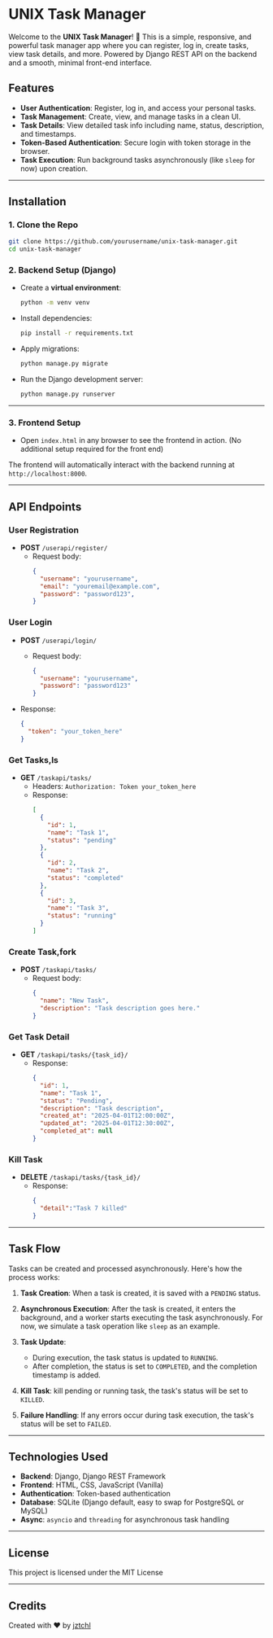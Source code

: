 
# UNIX Task Manager

Welcome to the **UNIX Task Manager**! 🚀 This is a simple, responsive, and powerful task manager app where you can register, log in, create tasks, view task details, and more. Powered by Django REST API on the backend and a smooth, minimal front-end interface.

## Features

- **User Authentication**: Register, log in, and access your personal tasks.
- **Task Management**: Create, view, and manage tasks in a clean UI.
- **Task Details**: View detailed task info including name, status, description, and timestamps.
- **Token-Based Authentication**: Secure login with token storage in the browser.
- **Task Execution**: Run background tasks asynchronously (like `sleep` for now) upon creation.
  
---

## Installation

### 1. Clone the Repo

```bash
git clone https://github.com/yourusername/unix-task-manager.git
cd unix-task-manager
```

### 2. Backend Setup (Django)

- Create a **virtual environment**:
  ```bash
  python -m venv venv
  ```

- Install dependencies:
  ```bash
  pip install -r requirements.txt
  ```

- Apply migrations:
  ```bash
  python manage.py migrate
  ```

- Run the Django development server:
  ```bash
  python manage.py runserver
  ```

---

### 3. Frontend Setup

- Open `index.html` in any browser to see the frontend in action. (No additional setup required for the front end)

The frontend will automatically interact with the backend running at `http://localhost:8000`.

---

## API Endpoints

### **User Registration**

- **POST** `/userapi/register/`
  - Request body:
    ```json
    {
      "username": "yourusername",
      "email": "youremail@example.com",
      "password": "password123",
    }
    ```

### **User Login**

- **POST** `/userapi/login/`
  - Request body:
    ```json
    {
      "username": "yourusername",
      "password": "password123"
    }
    ```

- Response:
    ```json
    {
      "token": "your_token_here"
    }
    ```

### **Get Tasks,ls**

- **GET** `/taskapi/tasks/`
  - Headers: `Authorization: Token your_token_here`
  - Response:
    ```json
    [
      {
        "id": 1,
        "name": "Task 1",
        "status": "pending"
      },
      {
        "id": 2,
        "name": "Task 2",
        "status": "completed"
      },
      {
        "id": 3,
        "name": "Task 3",
        "status": "running"
      }
    ]
    ```

### **Create Task,fork**

- **POST** `/taskapi/tasks/`
  - Request body:
    ```json
    {
      "name": "New Task",
      "description": "Task description goes here."
    }
    ```

### **Get Task Detail**

- **GET** `/taskapi/tasks/{task_id}/`
  - Response:
    ```json
    {
      "id": 1,
      "name": "Task 1",
      "status": "Pending",
      "description": "Task description",
      "created_at": "2025-04-01T12:00:00Z",
      "updated_at": "2025-04-01T12:30:00Z",
      "completed_at": null
    }
    ```

### **Kill Task**

- **DELETE** `/taskapi/tasks/{task_id}/`
  - Response:
    ```json
    {
      "detail":"Task 7 killed"
    }
    ```

---

## Task Flow

Tasks can be created and processed asynchronously. Here's how the process works:

1. **Task Creation**: 
   When a task is created, it is saved with a `PENDING` status.

2. **Asynchronous Execution**:
   After the task is created, it enters the background, and a worker starts executing the task asynchronously. For now, we simulate a task operation like `sleep` as an example.

3. **Task Update**:
   - During execution, the task status is updated to `RUNNING`.
   - After completion, the status is set to `COMPLETED`, and the completion timestamp is added.
     
4. **Kill Task**:
   kill pending or running task, the task's status will be set to `KILLED`.

5. **Failure Handling**:
   If any errors occur during task execution, the task's status will be set to `FAILED`.


---

## Technologies Used

- **Backend**: Django, Django REST Framework
- **Frontend**: HTML, CSS, JavaScript (Vanilla)
- **Authentication**: Token-based authentication
- **Database**: SQLite (Django default, easy to swap for PostgreSQL or MySQL)
- **Async**: `asyncio` and `threading` for asynchronous task handling



---

## License

This project is licensed under the MIT License

---

## Credits

Created with ❤️ by [jztchl](https://github.com/jztchl)
